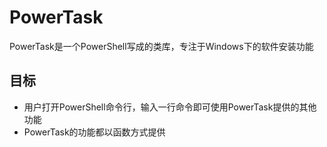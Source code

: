 # PowerTask

PowerTask是一个PowerShell写成的类库，专注于Windows下的软件安装功能

## 目标

* 用户打开PowerShell命令行，输入一行命令即可使用PowerTask提供的其他功能
* PowerTask的功能都以函数方式提供

